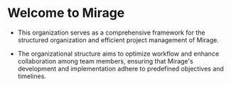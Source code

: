 # Welcome to Mirage

- This organization serves as a comprehensive framework for the structured organization and efficient project management of Mirage. 

- The organizational structure aims to optimize workflow and enhance collaboration among team members, ensuring that Mirage's development and implementation adhere to predefined objectives and timelines.
